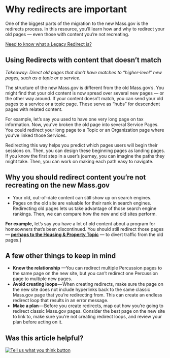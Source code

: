 # Why redirects are important

One of the biggest parts of the migration to the new Mass.gov is the redirects process. In this resource, you’ll learn how and why to redirect your old pages — even those with content you’re not recreating.

[Need to know what a Legacy Redirect is?](../content-types/legacy-redirects.md)

## Using Redirects with content that doesn’t match

_Takeaway: Direct old pages that don’t have matches to “higher-level” new pages, such as a topic or a service._

The structure of the new Mass.gov is different from the old Mass.gov’s. You might find that your old content is now spread over several new pages — or the other way around. If your content doesn’t match, you can send your old pages to a service or a topic page. These serve as “hubs” for descendent pages with related content.

For example, let’s say you used to have one very long page on tax information. Now, you’ve broken the old page into several Service Pages. You could redirect your long page to a Topic or an Organization page where you’ve linked those Services.

Redirecting this way helps you predict which pages users will begin their sessions on. Then, you can design these beginning pages as landing pages. If you know the first step in a user’s journey, you can imagine the paths they might take. Then, you can work on making each path easy to navigate.

## Why you should redirect content you’re not recreating on the new Mass.gov

* Your old, out-of-date content can still show up on search engines.
* Pages on the old site are valuable for their rank in search engines. Redirecting old pages lets us take advantage of those search engine rankings. Then, we can compare how the new and old sites perform.

**For example,** let’s say you have a lot of old content about a program for homeowners that’s been discontinued. You should still redirect those pages — [**perhaps to the Housing & Property Topic**](https://www.mass.gov/topics/housing-property) — to divert traffic from the old pages.\]

## **A few other things to keep in mind**

* **Know the relationship** —You can redirect multiple Percussion pages to the same page on the new site, but you can’t redirect one Percussion page to multiple new pages.
* **Avoid creating loops** — When creating redirects, make sure the page on the new site does not include hyperlinks back to the same classic Mass.gov page that you’re redirecting from. This can create an endless redirect loop that results in an error message.
* **Make a plan** — Before you create redirects, map out how you’re going to redirect classic Mass.gov pages. Consider the best page on the new site to link to, make sure you’re not creating redirect loops, and review your plan before acting on it.

## Was this article helpful?

[![Tell us what you think button](https://blobscdn.gitbook.com/v0/b/gitbook-28427.appspot.com/o/assets%2F-LJ04qJGAHkvdE13BfdG%2F-LSz77NBAwnSNpMPT3df%2F-LSz7xSmyKXltd4avaCt%2FKB%20survey%20button%20POC%202.png?alt=media&token=8d071cab-8b95-48a3-a332-13e3fc8d9f96)](https://massgov.formstack.com/forms/mass_gov_knowledge_base_feedback?article=why-redirects-are-important)

